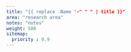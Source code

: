 ```yaml
---
title: "{{ replace .Name "-" " " | title }}"
area: "research area"
notes: "notes"
weight: 500
sitemap:
  priority : 0.9
---
```

